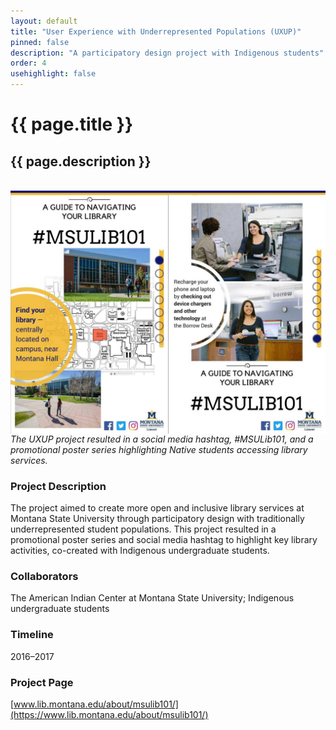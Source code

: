 ```yaml
---
layout: default
title: "User Experience with Underrepresented Populations (UXUP)"
pinned: false
description: "A participatory design project with Indigenous students" 
order: 4
usehighlight: false
---
```



# {{ page.title }}
## {{ page.description }}

<br>

<img style="display: block;" class="img-fluid" src="/assets/img/uxup_poster.jpg" alt="screenshot of posters">
<em>The UXUP project resulted in a social media hashtag, #MSULib101, and a promotional poster series highlighting Native students accessing library services.</em>

### Project Description
The project aimed to create more open and inclusive library services at Montana State University through participatory design with traditionally underrepresented student populations. This project resulted in a promotional poster series and social media hashtag to highlight key library activities, co-created with Indigenous undergraduate students.

### Collaborators
The American Indian Center at Montana State University; Indigenous undergraduate students

### Timeline
2016–2017

### Project Page
[www.lib.montana.edu/about/msulib101/](https://www.lib.montana.edu/about/msulib101/)

